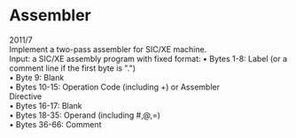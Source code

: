 # Assembler
2011/7<br/>
Implement a two-pass assembler for SIC/XE machine.  <br />
Input: a SIC/XE assembly program with fixed format: • Bytes 1-8: Label (or a comment line if the first byte is ".") <br />
• Byte 9: Blank <br />
• Bytes 10-15: Operation Code (including +) or Assembler  <br />
Directive <br />
• Bytes 16-17: Blank<br />
• Bytes 18-35: Operand (including #,@,=)<br />
• Bytes 36-66: Comment<br />
